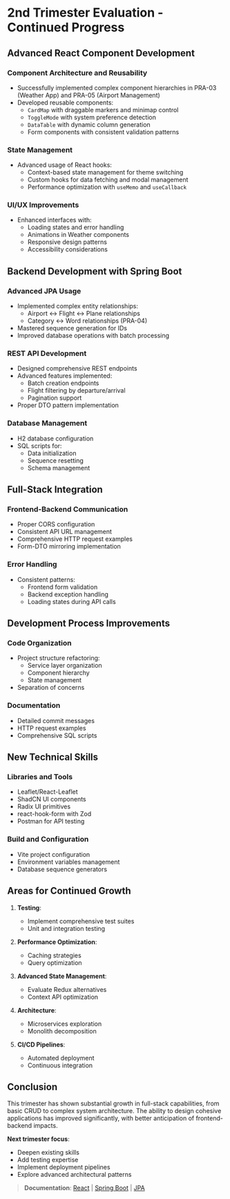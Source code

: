 # 2nd Trimester Evaluation - Continued Progress

## Advanced React Component Development

### Component Architecture and Reusability
- Successfully implemented complex component hierarchies in PRA-03 (Weather App) and PRA-05 (Airport Management)
- Developed reusable components:
  - `CardMap` with draggable markers and minimap control
  - `ToggleMode` with system preference detection
  - `DataTable` with dynamic column generation
  - Form components with consistent validation patterns

### State Management
- Advanced usage of React hooks:
  - Context-based state management for theme switching
  - Custom hooks for data fetching and modal management
  - Performance optimization with `useMemo` and `useCallback`

### UI/UX Improvements
- Enhanced interfaces with:
  - Loading states and error handling
  - Animations in Weather components
  - Responsive design patterns
  - Accessibility considerations

## Backend Development with Spring Boot

### Advanced JPA Usage
- Implemented complex entity relationships:
  - Airport ↔ Flight ↔ Plane relationships
  - Category ↔ Word relationships (PRA-04)
- Mastered sequence generation for IDs
- Improved database operations with batch processing

### REST API Development
- Designed comprehensive REST endpoints
- Advanced features implemented:
  - Batch creation endpoints
  - Flight filtering by departure/arrival
  - Pagination support
- Proper DTO pattern implementation

### Database Management
- H2 database configuration
- SQL scripts for:
  - Data initialization
  - Sequence resetting
  - Schema management

## Full-Stack Integration

### Frontend-Backend Communication
- Proper CORS configuration
- Consistent API URL management
- Comprehensive HTTP request examples
- Form-DTO mirroring implementation

### Error Handling
- Consistent patterns:
  - Frontend form validation
  - Backend exception handling
  - Loading states during API calls

## Development Process Improvements

### Code Organization
- Project structure refactoring:
  - Service layer organization
  - Component hierarchy
  - State management
- Separation of concerns

### Documentation
- Detailed commit messages
- HTTP request examples
- Comprehensive SQL scripts

## New Technical Skills

### Libraries and Tools
- Leaflet/React-Leaflet
- ShadCN UI components
- Radix UI primitives
- react-hook-form with Zod
- Postman for API testing

### Build and Configuration
- Vite project configuration
- Environment variables management
- Database sequence generators

## Areas for Continued Growth

1. **Testing**:
   - Implement comprehensive test suites
   - Unit and integration testing

2. **Performance Optimization**:
   - Caching strategies
   - Query optimization

3. **Advanced State Management**:
   - Evaluate Redux alternatives
   - Context API optimization

4. **Architecture**:
   - Microservices exploration
   - Monolith decomposition

5. **CI/CD Pipelines**:
   - Automated deployment
   - Continuous integration

## Conclusion

This trimester has shown substantial growth in full-stack capabilities, from basic CRUD to complex system architecture. The ability to design cohesive applications has improved significantly, with better anticipation of frontend-backend impacts.

**Next trimester focus**:
- Deepen existing skills
- Add testing expertise
- Implement deployment pipelines
- Explore advanced architectural patterns

> **Documentation**: [React](https://react.dev/) | [Spring Boot](https://spring.io/projects/spring-boot) | [JPA](https://spring.io/projects/spring-data-jpa)